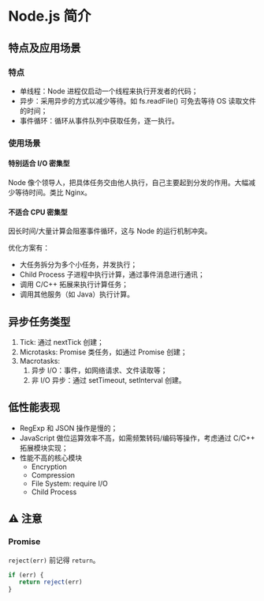 # Node.js 简介

## 特点及应用场景

### 特点

* 单线程：Node 进程仅启动一个线程来执行开发者的代码；
* 异步：采用异步的方式以减少等待。如 fs.readFile() 可免去等待 OS 读取文件的时间；
* 事件循环：循环从事件队列中获取任务，逐一执行。

### 使用场景

#### 特别适合 I/O 密集型

Node 像个领导人，把具体任务交由他人执行，自己主要起到分发的作用。大幅减少等待时间。类比 Nginx。

#### 不适合 CPU 密集型

因长时间/大量计算会阻塞事件循环，这与 Node 的运行机制冲突。

优化方案有：

* 大任务拆分为多个小任务，并发执行；
* Child Process 子进程中执行计算，通过事件消息进行通讯；
* 调用 C/C++ 拓展来执行计算任务；
* 调用其他服务（如 Java）执行计算。

## 异步任务类型

1. Tick: 通过 nextTick 创建；
2. Microtasks: Promise 类任务，如通过 Promise 创建；
3. Macrotasks:
   1. 异步 I/O：事件，如网络请求、文件读取等；
   2. 非 I/O 异步：通过 setTimeout, setInterval 创建。

## 低性能表现

* RegExp 和 JSON 操作是慢的；
* JavaScript 做位运算效率不高，如需频繁转码/编码等操作，考虑通过 C/C++ 拓展模块实现；
* 性能不高的核心模块
  * Encryption
  * Compression
  * File System: require I/O
  * Child Process

## :warning: 注意

### Promise

`reject(err)` 前记得 `return`。

```javascript
if (err) {
   return reject(err)
}
```
